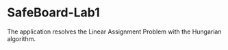 # SafeBoard-Lab1

The application resolves the Linear Assignment Problem with the Hungarian algorithm.
